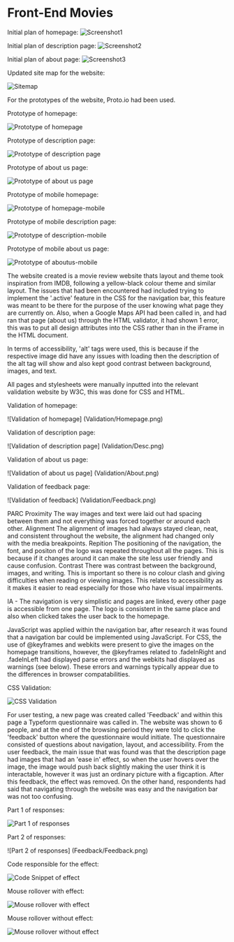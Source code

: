# Front-End Movies

Initial plan of homepage:
![Screenshot1](DesignWireframes/ScreenShot1.png)

Initial plan of description page:
![Screenshot2](DesignWireframes/ScreenShot2.png)

Initial plan of about page:
![Screenshot3](DesignWireframes/ScreenShot3.png)

Updated site map for the website:

![Sitemap](DesignWireframes/ScreenShot4.png)

For the prototypes of the website, Proto.io had been used.

Prototype of homepage:

![Prototype of homepage](DesignWireframes/Prototypes/Prototype1.png)

Prototype of description page:

![Prototype of description page](DesignWireframes/Prototypes/Prototype2.png)

Prototype of about us page:

![Prototype of about us page](DesignWireframes/Prototypes/Prototype3.png)

Prototype of mobile homepage:

![Prototype of homepage-mobile](DesignWireframes/Prototypes/Prototype4.png)

Prototype of mobile description page:

![Prototype of description-mobile](DesignWireframes/Prototypes/Prototype5.png)

Prototype of mobile about us page:

![Prototype of aboutus-mobile](DesignWireframes/Prototypes/Prototype6.png)

The website created is a movie review website thats layout and theme took inspiration from IMDB, following a yellow-black colour theme and similar layout.  The issues that had been encountered had included trying to implement the '.active' feature in the CSS for the navigation bar, this feature was meant to be there for the purpose of the user knowing what page they are currently on. Also, when a Google Maps API had been called in, and had ran that page (about us) through the HTML validator, it had shown 1 error, this was to put all design attributes into the CSS rather than in the iFrame in the HTML document.

In terms of accessibility, 'alt' tags were used, this is because if the respective image did have any issues with loading then the description of the alt tag will show and also kept good contrast between background, images, and text.

All pages and stylesheets were manually inputted into the relevant validation website by W3C, this was done for CSS and HTML.

Validation of homepage:

![Validation of homepage] (Validation/Homepage.png)

Validation of description page:

![Validation of description page] (Validation/Desc.png)

Validation of about us page:

![Validation of about us page] (Validation/About.png)

Validation of feedback page:

![Validation of feedback] (Validation/Feedback.png)

PARC
Proximity
The way images and text were laid out had spacing between them and not everything was forced together or around each other.
Alignment
The alignment of images had always stayed clean, neat, and consistent throughout the website, the alignment had changed only with the media breakpoints.
Repition
The positioning of the navigation, the font, and positon of the logo was repeated throughout all the pages. This is because if it changes around it can make the site less user friendly and cause confusion.
Contrast 
There was contrast between the background, images, and writing. This is important so there is no colour clash and giving difficulties when reading or viewing images. This relates to accessibility as it makes it easier to read especially for those who have visual impairments.

IA - The navigation is very simplistic and pages are linked, every other page is accessible from one page. The logo is consistent in the same place and also when clicked takes the user back to the homepage.

JavaScript was applied within the navigation bar, after research it was found that a navigation bar could be implemented using JavaScript. For CSS, the use of @keyframes and webkits were present to give the images on the homepage transitions, however, the @keyframes related to  .fadeInRight and .fadeInLeft had displayed parse errors and the webkits had displayed as warnings (see below). These errors and warnings typically appear due to the differences in browser compatabilities.

CSS Validation:

![CSS Validation](Validation/CSSValidation.png)

For user testing, a new page was created called 'Feedback' and within this page a Typeform questionnaire was called in. The website was shown to 6 people, and at the end of the browsing period they were told to click the 'feedback' button where the questionnaire would initiate. The questionnaire consisted of questions about navigation, layout, and accessibility. From the user feedback, the main issue that was found was that the description page had images that had an 'ease in' effect, so when the user hovers over the image, the image would push back slightly making the user think it is interactable, however it was just an ordinary picture with a figcaption. After this feedback, the effect was removed. On the other hand, respondents had said that navigating through the website was easy and the navigation bar was not too confusing.

Part 1 of responses:

![Part 1 of responses](Feedback/Feedback1.png)

Part 2 of responses:

![Part 2 of responses] (Feedback/Feedback.png)

Code responsible for the effect:

![Code Snippet of effect](DesignWireframes/CodeSnippets/Code.png)

Mouse rollover with effect:

![Mouse rollover with effect](DesignWireframes/ScreenShotBefore.png)

Mouse rollover without effect:

![Mouse rollover without effect](DesignWireframes/ScreenShotAfter.png)